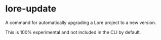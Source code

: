 # lore-update

A command for automatically upgrading a Lore project to a new version.

This is 100% experimental and not included in the CLI by default.
